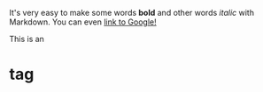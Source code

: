 It's very easy to make some words **bold** and other words *italic* with Markdown. You can even [link to Google!](http://google.com)

This is an <h1> tag
  
